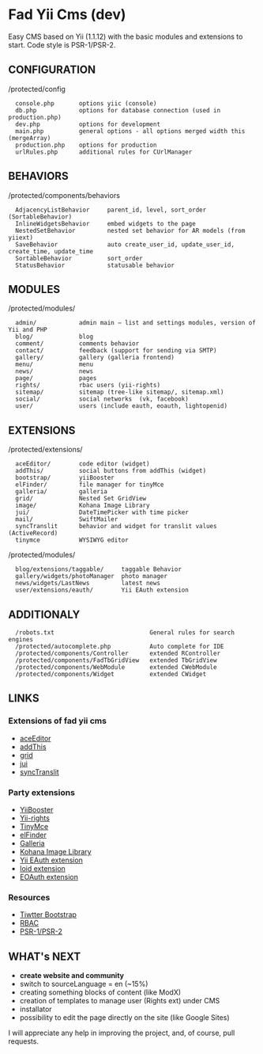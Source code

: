 Fad Yii Cms (dev)
===================

Easy CMS based on Yii (1.1.12) with the basic modules and extensions to start. Code style is PSR-1/PSR-2.

CONFIGURATION
------------

/protected/config

      console.php       options yiic (console)
      db.php            options for database connection (used in production.php)
      dev.php           options for development
      main.php          general options - all options merged width this (mergeArray)
      production.php    options for production
      urlRules.php      additional rules for CUrlManager

BEHAVIORS
------------

/protected/components/behaviors

      AdjacencyListBehavior     parent_id, level, sort_order (SortableBehavior)
      InlineWidgetsBehavior     embed widgets to the page
      NestedSetBehavior         nested set behavior for AR models (from yiiext)
      SaveBehavior              auto create_user_id, update_user_id, create_time, update_time
      SortableBehavior          sort_order
      StatusBehavior            statusable behavior

MODULES
------------

/protected/modules/

      admin/            admin main — list and settings modules, version of Yii and PHP
      blog/             blog
      comment/          comments behavior
      contact/          feedback (support for sending via SMTP)
      gallery/          gallery (galleria frontend)
      menu/             menu
      news/             news
      page/             pages
      rights/           rbac users (yii-rights)
      sitemap/          sitemap (tree-like sitemap/, sitemap.xml)
      social/           social networks  (vk, facebook)
      user/             users (include eauth, eoauth, lightopenid)

EXTENSIONS
------------

/protected/extensions/

      aceEditor/        code editor (widget)
      addThis/          social buttons from addThis (widget)
      bootstrap/        yiiBooster
      elFinder/         file manager for tinyMce
      galleria/         galleria
      grid/             Nested Set GridView
      image/            Kohana Image Library
      jui/              DateTimePicker with time picker
      mail/             SwiftMailer
      syncTranslit      behavior and widget for translit values (ActiveRecord)
      tinymce           WYSIWYG editor

/protected/modules/

      blog/extensions/taggable/     taggable Behavior
      gallery/widgets/photoManager  photo manager
      news/widgets/LastNews         latest news
      user/extensions/eauth/        Yii EAuth extension

ADDITIONALY
------------
      /robots.txt                           General rules for search engines
      /protected/autocomplete.php           Auto complete for IDE
      /protected/components/Controller      extended RController
      /protected/components/FadTbGridView   extended TbGridView
      /protected/components/WebModule       extended CWebModule
      /protected/components/Widget          extended CWidget

LINKS
------------

### Extensions of fad yii cms

* [aceEditor](http://ace.ajax.org/)
* [addThis](http://www.addthis.com/)
* [grid](http://ludo.cubicphuse.nl/jquery-plugins/treeTable/doc/)
* [jui](http://trentrichardson.com/examples/timepicker/)
* [syncTranslit](http://snowcore.net/synctranslit)

### Party extensions

* [YiiBooster](http://yii-booster.clevertech.biz/)
* [Yii-rights](http://www.yiiframework.com/extension/rights/)
* [TinyMce](http://www.yiiframework.com/extension/newtinymce/)
* [elFinder](http://elfinder.org/)
* [Galleria](http://www.yiiframework.com/extension/galleria/)
* [Kohana Image Library](http://www.yiiframework.com/extension/image/)
* [Yii EAuth extension](https://github.com/Nodge/yii-eauth)
* [loid extension](http://www.yiiframework.com/extension/loid)
* [EOAuth extension](http://www.yiiframework.com/extension/eoauth)

### Resources

* [Tiwtter Bootstrap](http://twitter.github.com/bootstrap/)
* [RBAC](http://en.wikipedia.org/wiki/Role-based_access_control)
* [PSR-1/PSR-2](https://github.com/php-fig/fig-standards/blob/master/accepted/)

WHAT's NEXT
------------

* **create website and community**
* switch to sourceLanguage = en (~15%)
* creating something blocks of content (like ModX)
* creation of templates to manage user (Rights ext) under CMS
* installator
* possibility to edit the page directly on the site (like Google Sites)

I will appreciate any help in improving the project, and, of course, pull requests.
